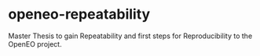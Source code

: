 # openeo-repeatability
Master Thesis to gain Repeatability and first steps for Reproducibility to the OpenEO project.
